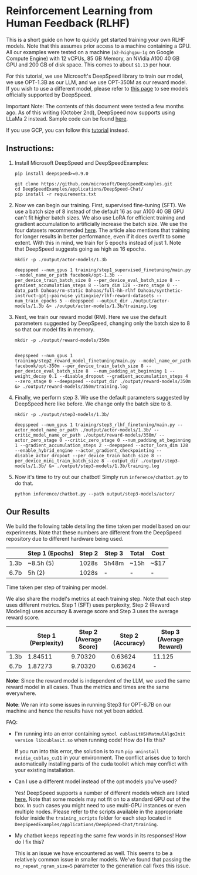 # Reinforcement Learning from Human Feedback (RLHF)

This is a short guide on how to quickly get started training your own RLHF models. Note that this assumes prior access to a machine containing a GPU. All our examples were tested on a machine (`a2-highgpu-1g` on Google Compute Engine) with 12 vCPUs, 85 GB Memory, an NVidia A100 40 GB GPU and 200 GB of disk space.  This comes to about `$1.13` per hour.

For this tutorial, we use Microsoft's DeepSpeed library to train our model, we use OPT-1.3B as our LLM, and we use OPT-350M as our reward model. If you wish to use a different model,  please refer to [this page](https://github.com/microsoft/DeepSpeedExamples/tree/master/applications/DeepSpeed-Chat#-supported-models-) to see models officially supported by DeepSpeed. 

Important Note: The contents of this document were tested a few months ago. As of this writing (October 2nd), DeepSpeed now supports using LLaMa 2 instead. Sample code can be found [here](https://github.com/microsoft/DeepSpeedExamples/tree/master/applications/DeepSpeed-Chat/training).

If you use GCP, you can follow this [tutorial](https://github.com/GoogleCloudPlatform/vertex-ai-samples/blob/main/notebooks/official/generative_ai/rlhf_tune_llm.ipynb) instead.

## Instructions:

1. Install Microsoft DeepSpeed and DeepSpeedExamples:

    ```
    pip install deepspeed>=0.9.0

    git clone https://github.com/microsoft/DeepSpeedExamples.git
    cd DeepSpeedExamples/applications/DeepSpeed-Chat/
    pip install -r requirements.txt
    ```

2. Now we can begin our training. First, supervised fine-tuning (SFT). We use a batch size of 8 instead of the default 16 as our A100 40 GB GPU can't fit higher batch sizes. We also use LoRA for efficient training and gradient accumulation to artificially increase the batch size. We use the four datasets recommended [here](https://github.com/microsoft/DeepSpeedExamples/blob/master/applications/DeepSpeed-Chat/training/README.md). The article also mentions that training for longer results in better performance, even if it does overfit to some extent. With this in mind, we train for 5 epochs instead of just 1. Note that DeepSpeed suggests going as high as 16 epochs.

    ```
    mkdir -p ./output/actor-models/1.3b

    deepspeed --num_gpus 1 training/step1_supervised_finetuning/main.py --model_name_or_path facebook/opt-1.3b --per_device_train_batch_size 8 --per_device_eval_batch_size 8 --gradient_accumulation_steps 8 --lora_dim 128 --zero_stage 0 --data_path Dahoas/rm-static Dahoas/full-hh-rlhf Dahoas/synthetic-instruct-gptj-pairwise yitingxie/rlhf-reward-datasets --num_train_epochs 5 --deepspeed --output_dir ./output/actor-models/1.3b &> ./output/actor-models/1.3b/training.log
    ```

3. Next, we train our reward model (RM). Here we use the default parameters suggested by DeepSpeed, changing only the batch size to 8 so that our model fits in memory.

    ```
    mkdir -p ./output/reward-models/350m


    deepspeed --num_gpus 1 training/step2_reward_model_finetuning/main.py --model_name_or_path facebook/opt-350m --per_device_train_batch_size 8 --per_device_eval_batch_size 8  --num_padding_at_beginning 1 --weight_decay 0.1 --disable_dropout --gradient_accumulation_steps 4 --zero_stage 0 --deepspeed --output_dir ./output/reward-models/350m &> ./output/reward-models/350m/training.log
    ```

4. Finally, we perform step 3. We use the default parameters suggested by DeepSpeed here like before. We change only the batch size to 8.

    ```
    mkdir -p ./output/step3-models/1.3b/

    deepspeed --num_gpus 1 training/step3_rlhf_finetuning/main.py --actor_model_name_or_path ./output/actor-models/1.3b/ --critic_model_name_or_path ./output/reward-models/350m/ --actor_zero_stage 0 --critic_zero_stage 0 --num_padding_at_beginning 1 --gradient_accumulation_steps 2 --deepspeed --actor_lora_dim 128 --enable_hybrid_engine --actor_gradient_checkpointing --disable_actor_dropout --per_device_train_batch_size 8 --per_device_mini_train_batch_size 8 --output_dir ./output/step3-models/1.3b/ &> ./output/step3-models/1.3b/training.log
    ```

5. Now it's time to try out our chatbot! Simply run `inference/chatbot.py` to do that.

    ```
    python inference/chatbot.py --path output/step3-models/actor/
    ```

## Our Results

We build the following table detailing the time taken per model based on our experiments. Note that these numbers are different from the DeepSpeed repository due to different hardware being used.

|      | Step 1 (Epochs) | Step 2 | Step 3 | Total | Cost     |
|------|-----------------|--------|--------|-------|----------|
| 1.3b | ~8.5h (5)       | 1028s  | 5h48m  | ~15h  | ~$17     |
| 6.7b | 5h (2)          | 1028s  | -      | -     | -        |

Time taken per step of training per model. 

We also share the model's metrics at each training step. Note that each step uses different metrics. Step 1 (SFT) uses perplexity, Step 2 (Reward Modeling) uses accuracy & average score and Step 3 uses the average reward score.

|      | Step 1 (Perplexity)  | Step 2 (Average Score) | Step 2 (Accuracy) | Step 3 (Average Reward) |
|------|----------------------|------------------------|-------------------|-------------------------|
| 1.3b | 1.84511              | 9.70320                | 0.63624           | 11.125                  |
| 6.7b | 1.87273              | 9.70320                | 0.63624           | -                       |

**Note**: Since the reward model is independent of the LLM, we used the same reward model in all cases. Thus the metrics and times are the same everywhere.

**Note**: We ran into some issues in running Step3 for OPT-6.7B on our machine and hence the results have not yet been added.

FAQ:

* I'm running into an error containing `symbol cublasLtHSHMatmulAlgoInit version libcublasLt.so` when running code! How do I fix this?

    If you run into this error, the solution is to run `pip uninstall nvidia_cublas_cu11` in your environment. The conflict arises due to torch automatically installing parts of the cuda toolkit which may conflict with your existing installation.

* Can I use a different model instead of the opt models you've used?

    Yes! DeepSpeed supports a number of different models which are listed [here.](https://github.com/microsoft/DeepSpeedExamples/tree/master/applications/DeepSpeed-Chat#-supported-models-) Note that some models may not fit on to a standard GPU out of the box. In such cases you might need to use multi-GPU instances or even multiple nodes. Please refer to the scripts available in the appropriate folder inside the `training_scripts` folder for each step located in `DeepSpeedExamples/applications/DeepSpeed-Chat/training`.

* My chatbot keeps repeating the same few words in its responses! How do I fix this?

    This is an issue we have encountered as well. This seems to be a relatively common issue in smaller models. We've found that passing the `no_repeat_ngram_size=5` parameter to the generation call fixes this issue.
